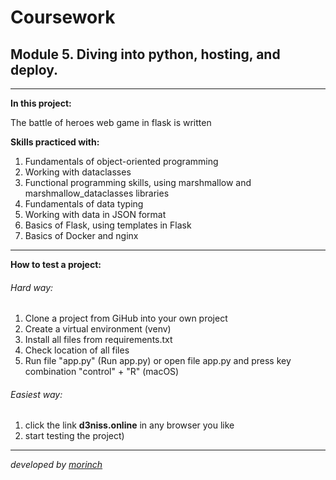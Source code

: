# 
Coursework
==
Module 5. Diving into python, hosting, and deploy.
-
___
**In this project:** 

The battle of heroes web game in flask is written

**Skills practiced with:** 

1. Fundamentals of object-oriented programming
2. Working with dataclasses
3. Functional programming skills, using marshmallow and marshmallow_dataclasses libraries
4. Fundamentals of data typing
5. Working with data in JSON format
6. Basics of Flask, using templates in Flask
7. Basics of Docker and nginx
___
**How to test a project:**

###### Hard way:
1. Clone a project from GiHub into your own project
2. Create a virtual environment (venv)
3. Install all files from requirements.txt
4. Check location of all files
5. Run file "app.py" (Run app.py) or open file app.py and press key combination "control" + "R" (macOS)

###### Easiest way:
1. click the link **d3niss.online** in any browser you like
2. start testing the project)
___
_developed by [morinch](https://github.com/mor1nch)_